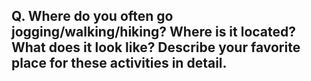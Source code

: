 ## Q. Where do you often go jogging/walking/hiking? Where is it located? What does it look like? Describe your favorite place for these activities in detail. 

